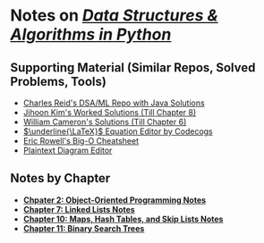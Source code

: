 # Notes on [_Data Structures & Algorithms in Python_](https://www.amazon.com/Structures-Algorithms-Python-Michael-Goodrich/dp/1118290275)

## Supporting Material (Similar Repos, Solved Problems, Tools)

- [Charles Reid's DSA/ML Repo with Java Solutions](https://github.com/charlesreid1/java)
- [Jihoon Kim's Worked Solutions (Till Chapter 8)](https://github.com/jihoonerd/Data_Structures_and_Algorithms_in_Python)
- [William Cameron's Solutions (Till Chapter 6)](https://github.com/wdlcameron/Solutions-to-Data-Structures-and-Algorithms-in-Python)
- [$`\underline{\LaTeX}`$ Equation Editor by Codecogs](https://latex.codecogs.com/eqneditor/editor.php)
- [Eric Rowell's Big-O Cheatsheet](https://bigocheatsheet.com)
- [Plaintext Diagram Editor](https://www.planttext.com)

## Notes by Chapter

- **[Chpater 2: Object-Oriented Programming Notes](Chapter2/OOPNotes.md)**
- **[Chapter 7: Linked Lists Notes](Chapter7/LinkedListNotes.md)**
- **[Chapter 10: Maps, Hash Tables, and Skip Lists Notes](Chapter10/HashingNotes.md)**
- **[Chapter 11: Binary Search Trees](Chapter11/BinarySearchTreeNotes.md)**

